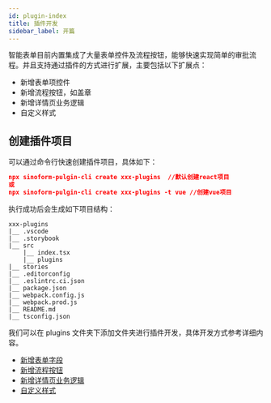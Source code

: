 ```yaml
---
id: plugin-index
title: 插件开发
sidebar_label: 开篇
---
```


智能表单目前内置集成了大量表单控件及流程按钮，能够快速实现简单的审批流程。并且支持通过插件的方式进行扩展，主要包括以下扩展点：

- 新增表单项控件
- 新增流程按钮，如盖章
- 新增详情页业务逻辑
- 自定义样式

## 创建插件项目

可以通过命令行快速创建插件项目，具体如下：

```json
npx sinoform-pulgin-cli create xxx-plugins  //默认创建react项目
或
npx sinoform-pulgin-cli create xxx-plugins -t vue //创建vue项目
```

执行成功后会生成如下项目结构：

```Makedown
xxx-plugins
|__ .vscode
|__ .storybook
|__ src
    |__ index.tsx
    |__ plugins
|__ stories
|__ .editorconfig
|__ .eslintrc.ci.json
|__ package.json
|__ webpack.config.js
|__ webpack.prod.js
|__ README.md
|__ tsconfig.json
```

我们可以在 plugins 文件夹下添加文件夹进行插件开发，具体开发方式参考详细内容。

- [新增表单字段](plugin-field)
- [新增流程按钮](plugin-button)
- [新增详情页业务逻辑](plugin-detail-page-extend)
- [自定义样式](plugin-css)
